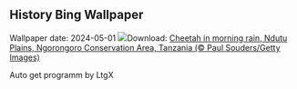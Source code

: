 ## History Bing Wallpaper
Wallpaper date: 2024-05-01
![](https://www.bing.com/th?id=OHR.CheetahRain_EN-US6179670004_UHD.jpg&w=1000)Download: [Cheetah in morning rain, Ndutu Plains, Ngorongoro Conservation Area, Tanzania (© Paul Souders/Getty Images)](https://www.bing.com/th?id=OHR.CheetahRain_EN-US6179670004_UHD.jpg)

Auto get programm by LtgX
